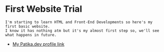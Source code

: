 # First Website Trial
```
I'm starting to learn HTML and Front-End Developments so here's my first basic website. 
I know it has nothing atm but it's my almost first step so, we'll see what happens in future.
```
- [My Patika.dev profile link](https://app.patika.dev/professor)